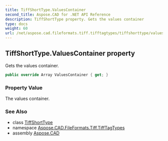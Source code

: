 ```yaml
---
title: TiffShortType.ValuesContainer
second_title: Aspose.CAD for .NET API Reference
description: TiffShortType property. Gets the values container
type: docs
weight: 60
url: /net/aspose.cad.fileformats.tiff.tifftagtypes/tiffshorttype/valuescontainer/
---
```

## TiffShortType.ValuesContainer property

Gets the values container.

```csharp
public override Array ValuesContainer { get; }
```

### Property Value

The values container.

### See Also

* class [TiffShortType](../)
* namespace [Aspose.CAD.FileFormats.Tiff.TiffTagTypes](../../tiffshorttype/)
* assembly [Aspose.CAD](../../../)


